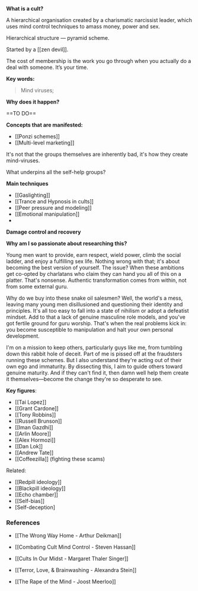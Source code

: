 


**What is a cult?**

A hierarchical organisation created by a charismatic narcissist leader, which uses mind control techniques to amass money, power and sex.

Hierarchical structure — pyramid scheme.

Started by a [[zen devil]].

The cost of membership is the work you go through when you actually do a deal with someone. It’s your time.

**Key words:** 

> Mind viruses; 



**Why does it happen?**

==TO DO==


**Concepts that are manifested:**

- [[Ponzi schemes]]
- [[Multi-level marketing]]

It's not that the groups themselves are inherently bad, it's how they create mind-viruses.

What underpins all the self-help groups?

**Main techniques**

- [[Gaslighting]]
- [[Trance and Hypnosis in cults]]
- [[Peer pressure and modeling]]
- [[Emotional manipulation]]
- 


**Damage control and recovery**






**Why am I so passionate about researching this?**

Young men want to provide, earn respect, wield power, climb the social ladder, and enjoy a fulfilling sex life. Nothing wrong with that; it's about becoming the best version of yourself. The issue? When these ambitions get co-opted by charlatans who claim they can hand you all of this on a platter. That's nonsense. Authentic transformation comes from within, not from some external guru.

Why do we buy into these snake oil salesmen? Well, the world's a mess, leaving many young men disillusioned and questioning their identity and principles. It's all too easy to fall into a state of nihilism or adopt a defeatist mindset. Add to that a lack of genuine masculine role models, and you've got fertile ground for guru worship. That's when the real problems kick in: you become susceptible to manipulation and halt your own personal development.

I'm on a mission to keep others, particularly guys like me, from tumbling down this rabbit hole of deceit. Part of me is pissed off at the fraudsters running these schemes. But I also understand they're acting out of their own ego and immaturity. By dissecting this, I aim to guide others toward genuine maturity. And if they can't find it, then damn well help them create it themselves—become the change they're so desperate to see.

**Key figures**:

- [[Tai Lopez]]
- [[Grant Cardone]]
- [[Tony Robbins]]
- [[Russell Brunson]]
- [[Iman Gazdhi]]
- [[Arlin Moore]]
- [[Alex Hormozi]]
- [[Dan Lok]]
- [[Andrew Tate]]
- [[Coffeezilla]]  (fighting these scams)

Related: 

- [[Redpill ideology]]
- [[Blackpill ideology]]
- [[Echo chamber]]
- [[Self-bias]]
- [Self-deception]


### References

- [[The Wrong Way Home - Arthur Deikman]]

- [[Combating Cult Mind Control - Steven Hassan]]

- [[Cults In Our Midst - Margaret Thaler Singer]]

- [[Terror, Love, & Brainwashing - Alexandra Stein]]

- [[The Rape of the Mind - Joost Meerloo]]

